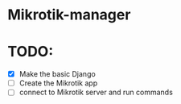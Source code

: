 # Mikrotik-manager

# TODO:
- [x] Make the basic Django
- [ ] Create the Mikrotik app
- [ ] connect to Mikrotik server and run commands